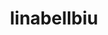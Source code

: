 ---
title: linabellbiu
github: https://github.com/linabellbiu
mode: light
transition: 3s
archetype:
  - Little Bit of Everything
---